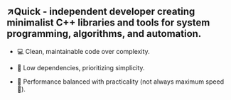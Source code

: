
## ↗️Quick - independent developer creating minimalist C++ libraries and tools for system programming, algorithms, and automation.
- 💻 Clean, maintainable code over complexity.

- 💾 Low dependencies, prioritizing simplicity.

- 👾 Performance balanced with practicality (not always maximum speed🤡).

